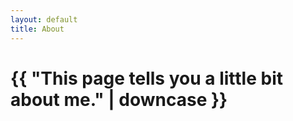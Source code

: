 ```yaml
---
layout: default
title: About
---
```

<html>
  <head>
    <meta charset="utf-8">
    <title>{{ page.title }}</title>
  </head>
  <body>
    <h1>{{ "This page tells you a little bit about me." | downcase }}</h1>
  </body>
</html>
